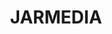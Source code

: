 ---
title: JARMEDIA
crosslinks:
- autofellatio
- Ooer
- livven
- gorillaz
- JAR_Media
- place
- copypasta
- IHE
---